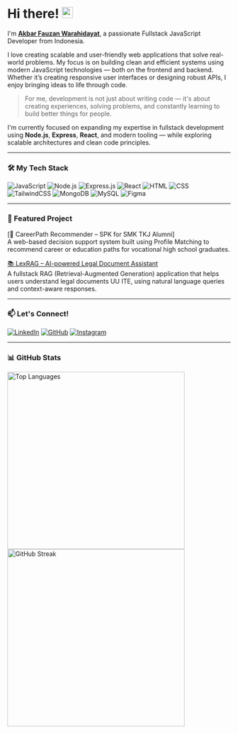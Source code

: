 # Hi there! <img src="https://emojis.slackmojis.com/emojis/images/1536351075/4594/blob-wave.gif" width="25" />

I'm [**Akbar Fauzan Warahidayat**](https://github.com/4kbareee), a passionate Fullstack JavaScript Developer from Indonesia.

I love creating scalable and user-friendly web applications that solve real-world problems. My focus is on building clean and efficient systems using modern JavaScript technologies — both on the frontend and backend. Whether it’s creating responsive user interfaces or designing robust APIs, I enjoy bringing ideas to life through code.

> For me, development is not just about writing code — it's about creating experiences, solving problems, and constantly learning to build better things for people.

I'm currently focused on expanding my expertise in fullstack development using **Node.js**, **Express**, **React**, and modern tooling — while exploring scalable architectures and clean code principles.

---

### 🛠 My Tech Stack

![JavaScript](https://img.shields.io/badge/JavaScript-%23F7DF1E?style=for-the-badge&logo=javascript&logoColor=black)
![Node.js](https://img.shields.io/badge/Node.js-%23339933?style=for-the-badge&logo=node.js&logoColor=white)
![Express.js](https://img.shields.io/badge/Express.js-%23000000?style=for-the-badge&logo=express&logoColor=white)
![React](https://img.shields.io/badge/React-%2361DAFB?style=for-the-badge&logo=react&logoColor=black)
![HTML](https://img.shields.io/badge/HTML-%23E34F26?style=for-the-badge&logo=html5&logoColor=white)
![CSS](https://img.shields.io/badge/CSS-%231572B6?style=for-the-badge&logo=css3&logoColor=white)
![TailwindCSS](https://img.shields.io/badge/Tailwind-%2306B6D4?style=for-the-badge&logo=tailwindcss&logoColor=white)
![MongoDB](https://img.shields.io/badge/MongoDB-%2347A248?style=for-the-badge&logo=mongodb&logoColor=white)
![MySQL](https://img.shields.io/badge/MySQL-%2300758F?style=for-the-badge&logo=mysql&logoColor=white)
![Figma](https://img.shields.io/badge/Figma-%23F24E1E?style=for-the-badge&logo=figma&logoColor=white)

---

### 🚀 Featured Project

[💼 CareerPath Recommender – SPK for SMK TKJ Alumni]  
A web-based decision support system built using Profile Matching to recommend career or education paths for vocational high school graduates.

[📚 LexRAG – AI-powered Legal Document Assistant](https://github.com/irsyadfkrz/RAG-Project)  
A fullstack RAG (Retrieval-Augmented Generation) application that helps users understand legal documents UU ITE, using natural language queries and context-aware responses.


---

### 📫 Let's Connect!

[<img alt="LinkedIn" src="https://img.shields.io/badge/LinkedIn-%230A66C2.svg?&style=for-the-badge&logo=LinkedIn&logoColor=white" />](https://www.linkedin.com/in/akbar-fauzan-warahidayat-22001a210/)
[<img alt="GitHub" src="https://img.shields.io/badge/GitHub-%23121011?style=for-the-badge&logo=github&logoColor=white" />](https://github.com/4kbareee)
[<img alt="Instagram" src="https://img.shields.io/badge/@4kbareee-%23E4405F?style=for-the-badge&logo=instagram&logoColor=white" />](https://www.instagram.com/akbfw22)

---

### 📊 GitHub Stats

<img src="https://github-readme-stats.vercel.app/api/top-langs/?username=4kbareee&layout=compact&theme=github_dark" alt="Top Languages" width="400"/>
<img src="https://github-readme-streak-stats.herokuapp.com/?user=4kbareee&theme=github-dark-blue" alt="GitHub Streak" width="400"/>
